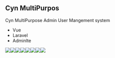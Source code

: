 

## Cyn MultiPurpos 

Cyn MultiPurpose Admin 
User Mangement system
- Vue 
- Laravel
- Adminlte

[![](https://sourcerer.io/fame/kazashim/kazashim/multipurpose/images/0)](https://sourcerer.io/fame/kazashim/kazashim/multipurpose/links/0)[![](https://sourcerer.io/fame/kazashim/kazashim/multipurpose/images/1)](https://sourcerer.io/fame/kazashim/kazashim/multipurpose/links/1)[![](https://sourcerer.io/fame/kazashim/kazashim/multipurpose/images/2)](https://sourcerer.io/fame/kazashim/kazashim/multipurpose/links/2)[![](https://sourcerer.io/fame/kazashim/kazashim/multipurpose/images/3)](https://sourcerer.io/fame/kazashim/kazashim/multipurpose/links/3)[![](https://sourcerer.io/fame/kazashim/kazashim/multipurpose/images/4)](https://sourcerer.io/fame/kazashim/kazashim/multipurpose/links/4)[![](https://sourcerer.io/fame/kazashim/kazashim/multipurpose/images/5)](https://sourcerer.io/fame/kazashim/kazashim/multipurpose/links/5)[![](https://sourcerer.io/fame/kazashim/kazashim/multipurpose/images/6)](https://sourcerer.io/fame/kazashim/kazashim/multipurpose/links/6)[![](https://sourcerer.io/fame/kazashim/kazashim/multipurpose/images/7)](https://sourcerer.io/fame/kazashim/kazashim/multipurpose/links/7)
